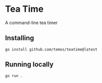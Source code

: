 # Tea Time

A command-line tea timer

## Installing
```shell
go install github.com/temos/teatime@latest
```

## Running locally
```shell
go run .
```
